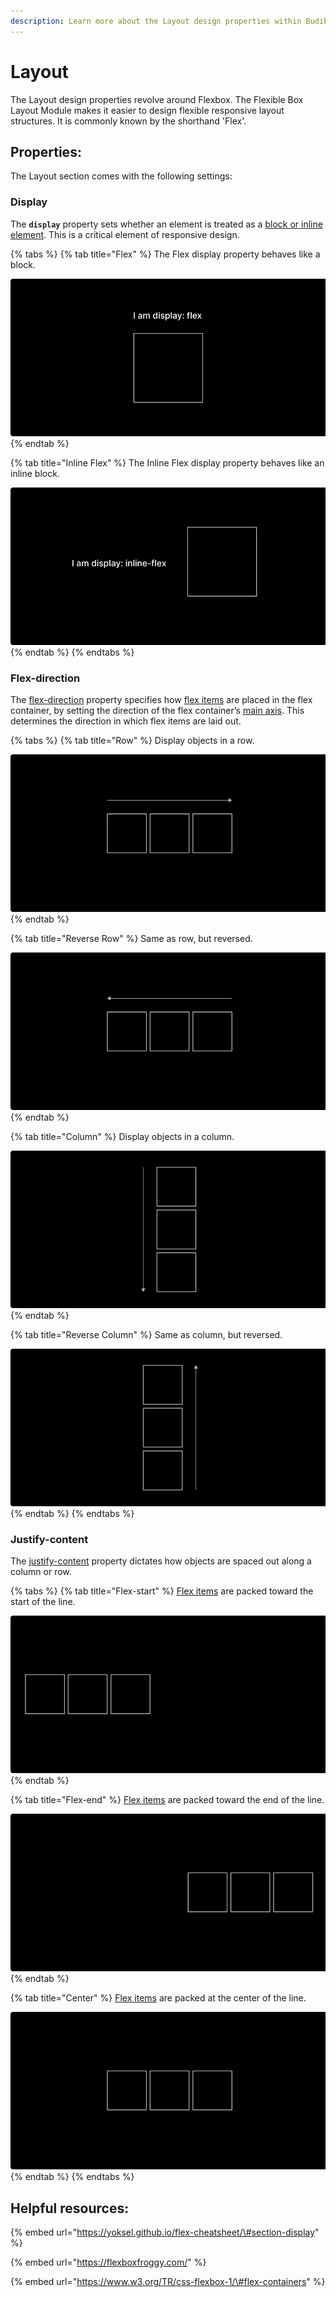 ```yaml
---
description: Learn more about the Layout design properties within Budibase
---
```


# Layout

The Layout design properties revolve around Flexbox. The Flexible Box Layout Module makes it easier to design flexible responsive layout structures. It is commonly known by the shorthand 'Flex'. 

## Properties:

The Layout section comes with the following settings:

### Display

The **`display`** property sets whether an element is treated as a [block or inline element](https://developer.mozilla.org/en-US/docs/Web/CSS/CSS_Flow_Layout). This is a critical element of responsive design.

{% tabs %}
{% tab title="Flex" %}
The Flex display property behaves like a block.

![](../../.gitbook/assets/flex.png)
{% endtab %}

{% tab title="Inline Flex" %}
The Inline Flex display property behaves like an inline block.

![](../../.gitbook/assets/inline-flex%20%281%29.png)
{% endtab %}
{% endtabs %}

### 

### Flex-direction

The [flex-direction](https://yoksel.github.io/flex-cheatsheet/#section-flex-direction) property specifies how [flex items](https://www.w3.org/TR/css-flexbox-1/#flex-item) are placed in the flex container, by setting the direction of the flex container’s [main axis](https://www.w3.org/TR/css-flexbox-1/#main-axis). This determines the direction in which flex items are laid out.

{% tabs %}
{% tab title="Row" %}
Display objects in a row. 

![](../../.gitbook/assets/row.png)
{% endtab %}

{% tab title="Reverse Row" %}
Same as row, but reversed.

![](../../.gitbook/assets/reverse-row.png)
{% endtab %}

{% tab title="Column" %}
Display objects in a column. 

![](../../.gitbook/assets/column.png)
{% endtab %}

{% tab title="Reverse Column" %}
Same as column, but reversed.

![](../../.gitbook/assets/reverse-column.png)
{% endtab %}
{% endtabs %}



### Justify-content 

The [justify-content](https://yoksel.github.io/flex-cheatsheet/#section-justify-content) property dictates how objects are spaced out along a column or row. 

{% tabs %}
{% tab title="Flex-start" %}
[Flex items](https://www.w3.org/TR/css-flexbox-1/#flex-item) are packed toward the start of the line. 

![](../../.gitbook/assets/flex-start.png)
{% endtab %}

{% tab title="Flex-end" %}
[Flex items](https://www.w3.org/TR/css-flexbox-1/#flex-item) are packed toward the end of the line.

![](../../.gitbook/assets/flex-end.png)
{% endtab %}

{% tab title="Center" %}
[Flex items](https://www.w3.org/TR/css-flexbox-1/#flex-item) are packed at the center of the line.

![](../../.gitbook/assets/center.png)
{% endtab %}
{% endtabs %}









## Helpful resources:

{% embed url="https://yoksel.github.io/flex-cheatsheet/\#section-display" %}

{% embed url="https://flexboxfroggy.com/" %}

{% embed url="https://www.w3.org/TR/css-flexbox-1/\#flex-containers" %}





